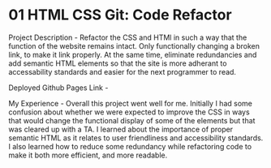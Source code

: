 # 01 HTML CSS Git: Code Refactor
 
Project Description
    - Refactor the CSS and HTMl in such a way that the function of the website remains intact. Only functionally changing a broken link, to make it link properly. At the same time, eliminate redundancies and add semantic HTML elements so that the site is more adherant to accessability standards and easier for the next programmer to read.

Deployed Github Pages Link
    -

My Experience
    - Overall this project went well for me. Initially I had some confusion about whether we were expected to improve the CSS in ways that would change the functional display of some of the elements but that was cleared up with a TA. I learned about the importance of proper semantic HTML as it relates to user friendliness and accessibility standards. I also learned how to reduce some redundancy while refactoring code to make it both more efficient, and more readable.
